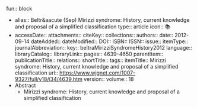 fun:: block

- alias:: Beltr&aacute (Sep) Mirizzi syndrome: History, current knowledge and proposal of a simplified classification
  type:: article
  icon:: 📚
- accessDate:: 
  attachments:: 
  citeKey:: 
  collections:: 
  authors:: 
  date:: 2012-09-14
  dateAdded:: 
  dateModified:: 
  DOI:: 
  ISBN:: 
  ISSN:: 
  issue:: 
  itemType:: 
  journalAbbreviation:: 
  key:: beltraMirizziSyndromeHistory2012
  language:: 
  libraryCatalog:: 
  libraryLink:: 
  pages:: 4639–4650
  parentItem:: 
  publicationTitle:: 
  relations:: 
  shortTitle:: 
  tags:: 
  itemTitle:: Mirizzi syndrome: History, current knowledge and proposal of a simplified classification
  url:: https://www.wjgnet.com/1007-9327/full/v18/i34/4639.htm
  version:: 
  volume:: 18
- Abstract
	- Mirizzi syndrome: History, current knowledge and proposal of a simplified classification